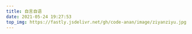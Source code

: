 ```yaml
---
title: 自言自语
date: 2021-05-24 19:27:53
top_img: https://fastly.jsdelivr.net/gh/code-anan/image/ziyanziyu.jpg
---
```

<script type="text/javascript" src="https://unpkg.com/artitalk"></script>
<div id="artitalk_main"></div>
<script>
  new Artitalk({
    appId: 'rW4vvYAhgn12o4M7UaOgUQAX-MdYXbMMI',
    appKey: 'WMzwm258WKAEFiYoVrBG38H6'
  })
</script>
